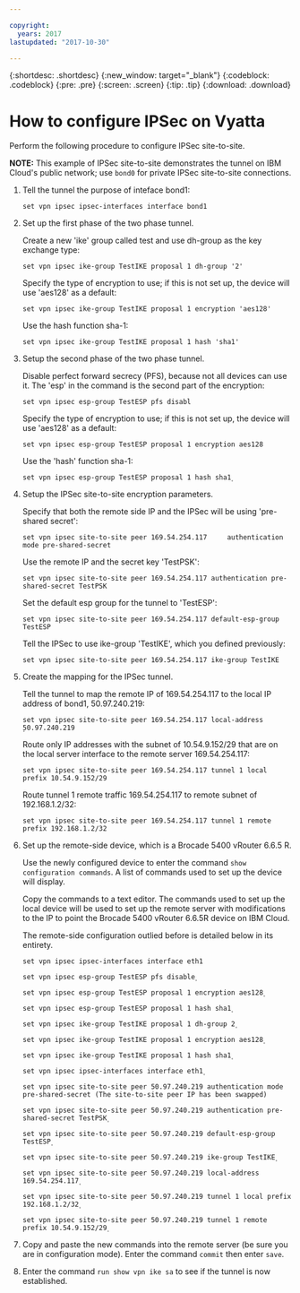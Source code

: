 ```yaml
---

copyright:
  years: 2017
lastupdated: "2017-10-30"

---
```


{:shortdesc: .shortdesc}
{:new_window: target="_blank"}
{:codeblock: .codeblock}
{:pre: .pre}
{:screen: .screen}
{:tip: .tip}
{:download: .download}

# How to configure IPSec on Vyatta
Perform the following procedure to configure IPSec site-to-site. 

**NOTE:** This example of IPSec site-to-site demonstrates the tunnel on IBM Cloud's public network; use `bond0` for private IPSec site-to-site connections.

1. Tell the tunnel the purpose of inteface bond1:

	`set vpn ipsec ipsec-interfaces interface bond1`

2. Set up the first phase of the two phase tunnel.

	Create a new 'ike' group called test and use dh-group as the key exchange type:
	
	`set vpn ipsec ike-group TestIKE proposal 1 dh-group '2'`

	Specify the type of encryption to use; if this is not set up, the device will use 'aes128' as a default:

	`set vpn ipsec ike-group TestIKE proposal 1 encryption 'aes128'`

	Use the hash function sha-1:
	
	`set vpn ipsec ike-group TestIKE proposal 1 hash 'sha1'`
	
3. Setup the second phase of the two phase tunnel. 

	Disable perfect forward secrecy (PFS), because not all devices can use it. The 'esp' in the command is the second part of the encryption:
	
	`set vpn ipsec esp-group TestESP pfs disabl`

	Specify the type of encryption to use; if this is not set up, the device will use 'aes128' as a default:

	`set vpn ipsec esp-group TestESP proposal 1 encryption aes128`

	Use the 'hash' function sha-1:

	`set vpn ipsec esp-group TestESP proposal 1 hash sha1۪`


4. Setup the IPSec site-to-site encryption parameters.

	Specify that both the remote side IP and the IPSec will be using 'pre-shared secret':

	`set vpn ipsec site-to-site peer 169.54.254.117 	authentication mode pre-shared-secret`
	
	Use the remote IP and the secret key 'TestPSK':

	`set vpn ipsec site-to-site peer 169.54.254.117 authentication pre-shared-secret TestPSK`
	
	Set the default esp group for the tunnel to 'TestESP':

	`set vpn ipsec site-to-site peer 169.54.254.117 default-esp-group TestESP`
		
	Tell the IPSec to use ike-group 'TestIKE', which you defined previously:
	
	`set vpn ipsec site-to-site peer 169.54.254.117 ike-group TestIKE`

5. Create the mapping for the IPSec tunnel. 

	Tell the tunnel to map the remote IP of 169.54.254.117 to the local IP address of bond1, 50.97.240.219:

	`set vpn ipsec site-to-site peer 169.54.254.117 local-address ۪50.97.240.219`
	
	Route only IP addresses with the subnet of 10.54.9.152/29 that are on the local server interface to the remote server 169.54.254.117:

	`set vpn ipsec site-to-site peer 169.54.254.117 tunnel 1 local prefix 10.54.9.152/29`
		
	Route tunnel 1 remote traffic 169.54.254.117 to remote subnet of 192.168.1.2/32:
	
	`set vpn ipsec site-to-site peer 169.54.254.117 tunnel 1 remote prefix 192.168.1.2/32`

6. Set up the remote-side device, which is a Brocade 5400 vRouter 6.6.5 R.

	Use the newly configured device to enter the command `show configuration commands`. A list of commands used to set up the device will display.

	Copy the commands to a text editor. The commands used to set up the local device will be used to set up the remote server with modifications to the IP to point the Brocade 5400 vRouter 6.6.5R device on IBM Cloud.

	The remote-side configuration outlied before is detailed below in its entirety.

	~~~
	set vpn ipsec ipsec-interfaces interface eth1
	
	set vpn ipsec esp-group TestESP pfs disable۪
	
	set vpn ipsec esp-group TestESP proposal 1 encryption aes128۪
	
	set vpn ipsec esp-group TestESP proposal 1 hash sha1۪
	
	set vpn ipsec ike-group TestIKE proposal 1 dh-group 2۪
	
	set vpn ipsec ike-group TestIKE proposal 1 encryption aes128۪
	
	set vpn ipsec ike-group TestIKE proposal 1 hash sha1۪
	
	set vpn ipsec ipsec-interfaces interface eth1۪
	
	set vpn ipsec site-to-site peer 50.97.240.219 authentication mode pre-shared-secret (The site-to-site peer IP has been swapped)
	
	set vpn ipsec site-to-site peer 50.97.240.219 authentication pre-shared-secret TestPSK۪
	
	set vpn ipsec site-to-site peer 50.97.240.219 default-esp-group TestESP۪
	
	set vpn ipsec site-to-site peer 50.97.240.219 ike-group TestIKE۪
	
	set vpn ipsec site-to-site peer 50.97.240.219 local-address 169.54.254.117۪ 
	
	set vpn ipsec site-to-site peer 50.97.240.219 tunnel 1 local prefix 192.168.1.2/32۪
	
	set vpn ipsec site-to-site peer 50.97.240.219 tunnel 1 remote prefix 10.54.9.152/29۪ 
	~~~

7. Copy and paste the new commands into the remote server (be sure you are in configuration mode). Enter the command `commit` then enter `save`.

8. Enter the command `run show vpn ike sa` to see if the tunnel is now established.